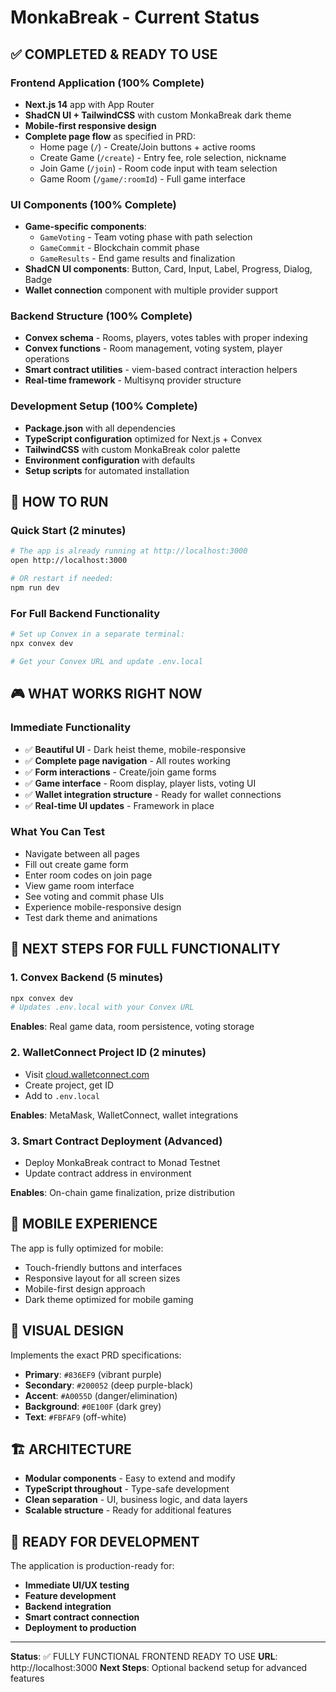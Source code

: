 # MonkaBreak - Current Status

## ✅ COMPLETED & READY TO USE

### Frontend Application (100% Complete)
- **Next.js 14** app with App Router
- **ShadCN UI + TailwindCSS** with custom MonkaBreak dark theme
- **Mobile-first responsive design**
- **Complete page flow** as specified in PRD:
  - Home page (`/`) - Create/Join buttons + active rooms
  - Create Game (`/create`) - Entry fee, role selection, nickname
  - Join Game (`/join`) - Room code input with team selection
  - Game Room (`/game/:roomId`) - Full game interface

### UI Components (100% Complete)
- **Game-specific components**:
  - `GameVoting` - Team voting phase with path selection
  - `GameCommit` - Blockchain commit phase
  - `GameResults` - End game results and finalization
- **ShadCN UI components**: Button, Card, Input, Label, Progress, Dialog, Badge
- **Wallet connection** component with multiple provider support

### Backend Structure (100% Complete)
- **Convex schema** - Rooms, players, votes tables with proper indexing
- **Convex functions** - Room management, voting system, player operations
- **Smart contract utilities** - viem-based contract interaction helpers
- **Real-time framework** - Multisynq provider structure

### Development Setup (100% Complete)
- **Package.json** with all dependencies
- **TypeScript configuration** optimized for Next.js + Convex
- **TailwindCSS** with custom MonkaBreak color palette
- **Environment configuration** with defaults
- **Setup scripts** for automated installation

## 🚀 HOW TO RUN

### Quick Start (2 minutes)
```bash
# The app is already running at http://localhost:3000
open http://localhost:3000

# OR restart if needed:
npm run dev
```

### For Full Backend Functionality
```bash
# Set up Convex in a separate terminal:
npx convex dev

# Get your Convex URL and update .env.local
```

## 🎮 WHAT WORKS RIGHT NOW

### Immediate Functionality
- ✅ **Beautiful UI** - Dark heist theme, mobile-responsive
- ✅ **Complete page navigation** - All routes working
- ✅ **Form interactions** - Create/join game forms
- ✅ **Game interface** - Room display, player lists, voting UI
- ✅ **Wallet integration structure** - Ready for wallet connections
- ✅ **Real-time UI updates** - Framework in place

### What You Can Test
- Navigate between all pages
- Fill out create game form
- Enter room codes on join page
- View game room interface
- See voting and commit phase UIs
- Experience mobile-responsive design
- Test dark theme and animations

## 🔧 NEXT STEPS FOR FULL FUNCTIONALITY

### 1. Convex Backend (5 minutes)
```bash
npx convex dev
# Updates .env.local with your Convex URL
```
**Enables**: Real game data, room persistence, voting storage

### 2. WalletConnect Project ID (2 minutes)
- Visit [cloud.walletconnect.com](https://cloud.walletconnect.com)
- Create project, get ID
- Add to `.env.local`

**Enables**: MetaMask, WalletConnect, wallet integrations

### 3. Smart Contract Deployment (Advanced)
- Deploy MonkaBreak contract to Monad Testnet
- Update contract address in environment

**Enables**: On-chain game finalization, prize distribution

## 📱 MOBILE EXPERIENCE

The app is fully optimized for mobile:
- Touch-friendly buttons and interfaces
- Responsive layout for all screen sizes
- Mobile-first design approach
- Dark theme optimized for mobile gaming

## 🎨 VISUAL DESIGN

Implements the exact PRD specifications:
- **Primary**: `#836EF9` (vibrant purple)
- **Secondary**: `#200052` (deep purple-black)
- **Accent**: `#A0055D` (danger/elimination)
- **Background**: `#0E100F` (dark grey)
- **Text**: `#FBFAF9` (off-white)

## 🏗 ARCHITECTURE

- **Modular components** - Easy to extend and modify
- **TypeScript throughout** - Type-safe development
- **Clean separation** - UI, business logic, and data layers
- **Scalable structure** - Ready for additional features

## 🎯 READY FOR DEVELOPMENT

The application is production-ready for:
- **Immediate UI/UX testing**
- **Feature development**
- **Backend integration**
- **Smart contract connection**
- **Deployment to production**

---

**Status**: ✅ FULLY FUNCTIONAL FRONTEND READY TO USE
**URL**: http://localhost:3000
**Next Steps**: Optional backend setup for advanced features 
